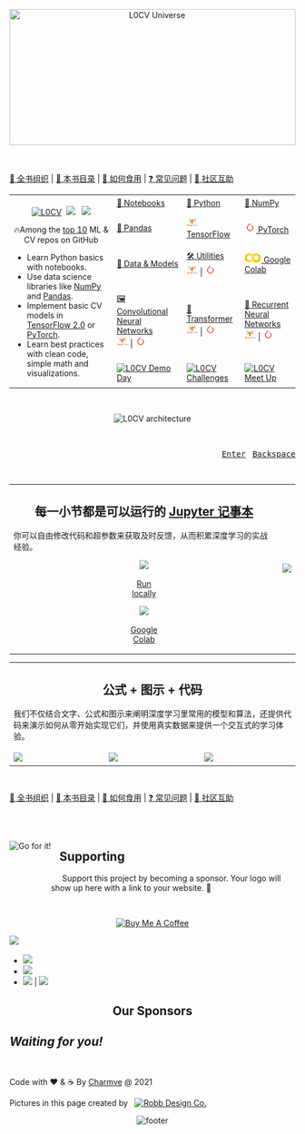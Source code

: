 
<p align="center">
  <img src="https://github.com/Charmve/computer-vision-in-action/blob/main/res/ui/frontpage/front-head.jpg" title="L0CV Universe" height=240 width="100%">
</p>
<br>


<a href="https://github.com/Charmve/computer-vision-in-action#-全书组织">💠 全书组织</a> | <a href="https://github.com/Charmve/computer-vision-in-action#-本书目录">📘 本书目录</a> | <a href="https://github.com/Charmve/computer-vision-in-action#-如何食用">🔎 如何食用</a> | <a href="https://github.com/Charmve/computer-vision-in-action#-常见问题">❓ 常见问题</a> | <a href="https://github.com/Charmve/computer-vision-in-action#-社区互助">👥 社区互助 </a>

<table class="table table-striped table-bordered table-vcenter">
    <tbody class=ai-notebooks-table-content>
    <tr>
        <td colspan="1" rowspan="5" class="ai-notebooks-table-points ai-orange-link">
        <br>
        <div align="center">
            <a href="https://github.com/Charmve/computer-vision-in-action/" target="_blank"><img src="https://img.shields.io/badge/-💮 %20L0CV-lightgreen.svg" alt="L0CV" title="L0CV"></a>&nbsp;
            <a class="ai-headehttps://github.com/Charmve/computer-vision-in-action">
            <img class="ai-header-badge-img" src="https://img.shields.io/github/stars/Charmve/computer-vision-in-action.svg?style=social&label=Star">
            </a>&nbsp;
            <a class="ai-header-badge" target="_blank" href="">
            <img class="ai-header-badge-img" src="https://img.shields.io/twitter/follow/madewithml.svg?label=Follow&style=social">
            </a>
            <p>🔥Among the <a href="https://github.com/topics/deep-learning" target="_blank">top 10</a> ML &amp; CV repos on GitHub</p>
        </div>
        <ul>
            <li>Learn Python basics with notebooks.</li>
            <li>Use data science libraries like <a href="https://www.numpy.org/" target="_blank">NumPy</a> and <a href="https://pandas.pydata.org/" target="_blank">Pandas</a>.</li>
            <li>Implement basic CV models in <a href="https://www.tensorflow.org/" target="_blank">TensorFlow 2.0</a> or <a href="https://www.pytorch.org/" target="_blank">PyTorch</a>.</li>
            <li>Learn best practices with clean code, simple math and visualizations.</li>
        </ul>
        </td>
        </td>
        <td><a href="https://colab.research.google.com/github/Charmve/computer-vision-in-action/blob/main/notebooks/chapter08_environment-setup-and-tool-use/01_Notebooks.ipynb">📓 Notebooks</a></td>
        <td><a href="https://colab.research.google.com/github/Charmve/computer-vision-in-action/blob/main/notebooks/chapter08_environment-setup-and-tool-use/02_Python.ipynb">🐍 Python</a></td>
        <td><a href="https://colab.research.google.com/github/Charmve/computer-vision-in-action/blob/main/notebooks/chapter08_environment-setup-and-tool-use/03_NumPy.ipynb">🔢 NumPy</a></td>
    </tr>
    <tr>
        <td><a href="https://colab.research.google.com/github/Charmve/computer-vision-in-action/blob/main/notebooks/chapter08_environment-setup-and-tool-use/04_Pandas.ipynb">🐼 Pandas</a></td>
        <td><a href="https://colab.research.google.com/github/MaiweiAI/basics/blob/main/notebooks/05_TensorFlow.ipynb"><img src="https://raw.githubusercontent.com/github/explore/80688e429a7d4ef2fca1e82350fe8e3517d3494d/topics/tensorflow/tensorflow.png" width="20rem"> TensorFlow</a></td>
        <td><a href="https://colab.research.google.com/github/Charmve/computer-vision-in-action/blob/main/notebooks/chapter08_environment-setup-and-tool-use/05_PyTorch.ipynb"><img src="https://raw.githubusercontent.com/Charmve/Charmve/master/OctoCharmve/pytorch-logo.png" width="20rem"> PyTorch</a></td>
    </tr>
    <tr>
        <td>
            <a href="../models/">🔎 Data & Models</a>
        </td>
        <td>
            <a href="../code/">🛠 Utilities</a>
        <div><a href="https://colab.research.google.com/github/MaiweiAI/basics/blob/main/notebooks/11_Utilities/11_TF_Utilities.ipynb"><img src="https://raw.githubusercontent.com/github/explore/80688e429a7d4ef2fca1e82350fe8e3517d3494d/topics/tensorflow/tensorflow.png" width="20rem"></a> | <a href="https://colab.research.google.com/github/MaiweiAI/basics/blob/main/notebooks/11_Utilities/11_PT_Utilities.ipynb"><img src="https://raw.githubusercontent.com/Charmve/Charmve/master/OctoCharmve/pytorch-logo.png" width="20rem"></a></div>
        </td>
        <td>
            <a href="https://github.com/Charmve/computer-vision-in-action/tree/main/code/"><img src="../res/ui/colab.png" width="30"> Google Colab
            </a>
        </td>
    </tr>
    <tr>
        <td>
            <a href="https://github.com/Charmve/computer-vision-in-action/tree/main/docs/1_理论篇/chapter2_CNN">️🖼 Convolutional Neural Networks</a>
            <div><a href="https://colab.research.google.com/github/MaiweiAI/basics/blob/main/notebooks/13_Convolutional_Neural_Networks/13_TF_Convolutional_Neural_Networks.ipynb"><img src="https://raw.githubusercontent.com/github/explore/80688e429a7d4ef2fca1e82350fe8e3517d3494d/topics/tensorflow/tensorflow.png" width="20rem"></a> | <a href="https://colab.research.google.com/github/MaiweiAI/basics/blob/main/notebooks/13_Convolutional_Neural_Networks/13_PT_Convolutional_Neural_Networks.ipynb"><img src="https://raw.githubusercontent.com/Charmve/Charmve/master/OctoCharmve/pytorch-logo.png" width="20rem"></a></div>
        </td>
        <td>
            <a href="https://github.com/Charmve/computer-vision-in-action/blob/main/docs/3_进阶篇/chapter17-跨界模型%20Transformer/chapter17_Transformer.md">👑 Transformer</a>
            <div><a href="https://colab.research.google.com/github/Charmve/computer-vision-in-action/blob/main/notebooks/chapter17_Transformers/Transformers.ipynb"><img src="https://raw.githubusercontent.com/github/explore/80688e429a7d4ef2fca1e82350fe8e3517d3494d/topics/tensorflow/tensorflow.png" width="20rem"></a> | <a href="https://colab.research.google.com/github/Charmve/computer-vision-in-action/blob/main/notebooks/chapter17_Transformers/Transformers.ipynb"><img src="https://raw.githubusercontent.com/Charmve/Charmve/master/OctoCharmve/pytorch-logo.png" width="20rem"></a></div>
        </td>
        <td>
            <a href="https://github.com/Charmve/computer-vision-in-action/tree/main/docs/1_理论篇/chapter4_循环神经网络">📗 Recurrent Neural Networks</a>
            <div><a href="https://colab.research.google.com/github/madewithml/basics/blob/main/notebooks/15_Recurrent_Neural_Networks/15_TF_Recurrent_Neural_Networks.ipynb"><img src="https://raw.githubusercontent.com/github/explore/80688e429a7d4ef2fca1e82350fe8e3517d3494d/topics/tensorflow/tensorflow.png" width="20rem"></a> | <a href="https://colab.research.google.com/github/MaiweiAI/basics/blob/main/notebooks/15_Recurrent_Neural_Networks/15_PT_Recurrent_Neural_Networks.ipynb"><img src="https://raw.githubusercontent.com/Charmve/Charmve/master/OctoCharmve/pytorch-logo.png" width="20rem"></a></div>
        </td>
    </tr>
    <tr>
        <td>
            <a href="./DemoDays.md"><img src="https://github.com/Charmve/computer-vision-in-action/blob/main/res/ui/demoday.png" title="L0CV Demo Day" width=300></a>
        </td>
        <td>
            <a href="./DemoDays.md"><img src="https://github.com/Charmve/computer-vision-in-action/blob/main/res/ui/challenges.png" title="L0CV Challenges" width=300></a>
        </td>
        <td>
            <a href="./MeetUp.md"><img src="https://github.com/Charmve/computer-vision-in-action/blob/main/res/ui/meetup.png" title="L0CV Meet Up" width=300></a>
        </td>
    </tr>
    </tbody>
</table>

<br>
<div>
    <p align="center"><img  src="https://github.com/Charmve/computer-vision-in-action/blob/main/res/ui/L0CV.png" width=600 alt="L0CV architecture" title="L0CV architecture"></p>
</div>

<br>
<p align = right>
    <a href="https://charmve.github.io/computer-vision-in-action" target="_blank"><kbd>Enter</kbd></a> &nbsp; <a href="https://github.com/Charmve/computer-vision-in-action" target="_blank"><kbd>Backspace</kbd></a>
</p>

<br>

<table class="table table-striped table-bordered table-vcenter">
    <tbody class=ai-notebooks-table-content>
    <tr>
        <td colspan="1" rowspan="1" class="ai-notebooks-table-points ai-orange-link">
        <div class="mdl-cell mdl-cell--5-col mdl-cell--middle">
            <div class="content">
            <h2 style="text-align:center">每一小节都是可以运行的 <a href="https://github.com/Charmve/computer-vision-in-action/tree/main/notebooks">Jupyter 记事本</a></h2>
            <p>你可以自由修改代码和超参数来获取及时反馈，从而积累深度学习的实战经验。</p>
            </div>
            <div class="mdl-grid running" align="center" style="text-align:center">
                <div class="running-item">
                    <a href="https://charmve.github.io/computer-vision-in-action/#/README?id=🔎-如何食用">
                    <img src="https://github.com/Charmve/computer-vision-in-action/blob/main/res/ui/laptop_jupyter.png" width="30">
                    <p>Run<br>locally</p>
                    </a>
                </div>
                <div class="running-item">
                    <a href="https://charmve.github.io/computer-vision-in-action/#/README?id=🔎-如何食用">
                    <img src="https://github.com/Charmve/computer-vision-in-action/blob/main/res/ui/colab.png" width="30">
                    <p>Google<br>Colab</p>
                    </a>
                </div>
            </div>
        </div>
        </td>
        <td>
            <div class="mdl-cell mdl-cell--7-col">
                <img class="illustration_img" src="https://github.com/Charmve/computer-vision-in-action/blob/main/res/ui/frontpage/notebook.gif"/>
            </div>
        </td>
    </tr>
    </tbody>
</table>


<table class="table table-striped table-bordered table-vcenter">
    <tbody class=ai-notebooks-table-content>
    <tr>
        <td colspan="3" rowspan="1" class="ai-notebooks-table-points ai-orange-link">
            <div class="features-2 mdl-grid">
                <h2 style="text-align:center">公式 + 图示 + 代码</h2>
                <p>我们不仅结合文字、公式和图示来阐明深度学习里常用的模型和算法，还提供代码来演示如何从零开始实现它们，并使用真实数据来提供一个交互式的学习体验。</p>
            </div>
        </td>
    </tr>
    <tr>
        <td>
            <div class="mdl-cell mdl-cell--4-col">
                <img class="illustration_img" src="https://github.com/Charmve/computer-vision-in-action/blob/main/res/ui/frontpage/eq.jpg"></img>
                </div>
        </td>
        <td>
            <div class="mdl-cell mdl-cell--4-col">
                <img class="illustration_img" src="https://github.com/Charmve/computer-vision-in-action/blob/main/res/ui/frontpage/figure.jpg"/>
                </div>
        </td>
        <td>
            <div class="mdl-cell mdl-cell--4-col">
                <img class="illustration_img" src="https://github.com/Charmve/computer-vision-in-action/blob/main/res/ui/frontpage/code.jpg"/>
                </div>
        </td>
    </tr>
    </tbody>
</table>

<br>

<a href="https://github.com/Charmve/computer-vision-in-action#-全书组织">💠 全书组织</a> | <a href="https://github.com/Charmve/computer-vision-in-action#-本书目录">📘 本书目录</a> | <a href="https://github.com/Charmve/computer-vision-in-action#-如何食用">🔎 如何食用</a> | <a href="https://github.com/Charmve/computer-vision-in-action#-常见问题">❓ 常见问题</a> | <a href="https://github.com/Charmve/computer-vision-in-action#-社区互助">👥 社区互助 </a>

<br><br>

<a href="https://github.com/Charmve/computer-vision-in-action#-以用促学先会后懂-"><img align="left" alt="Go for it!" src="https://github.com/Charmve/computer-vision-in-action/blob/main/res/ui/frontpage/2020-sponsors.svg" height="120" title="Do what you like, and do it best!"/></a>

## &nbsp;&nbsp; Supporting

&nbsp;&nbsp;&nbsp;&nbsp;  Support this project by becoming a sponsor. Your logo will show up here with a link to your website. 🙏

<br>
<p align="center">
    <a href="https://charmve.github.io/L0CV-web/door/" target="_blank"><img src="https://github.com/Charmve/computer-vision-in-action/blob/main/res/ui/frontpage/playagame.png" alt="Buy Me A Coffee" width="300" ></a>
</p>

<div align="left">
    <a href="https://opencollective.com/surfacedd#sponsors" target="_blank"><img src="https://opencollective.com/surfacedd/sponsors.svg?width=200"></a>
</div>

<div id="donateBox" class="absolute center">
	<ul id="donate" class="list">
		<li id="pp">
            <a href="https://www.paypal.com/paypalme/Charmve" target="_blank"><img src="https://img.shields.io/badge/-PayPal-lightblue.svg?logo=paypal"></a>
	    </li>
		<li id="btc">
            <img src="https://img.shields.io/badge/-BitCoin-yellow.svg?logo=BitCoin">
		</li>
		<li id="ali">
			<div id="alib">
                <a href="https://charmve.github.io/sponsor.html" target="_blank"><img src="https://img.shields.io/badge/-AliPay-blue.svg?logo=AliPay"></a> | <a href="https://charmve.github.io/sponsor.html" target="_blank"><img src="https://img.shields.io/badge/-WeChat-blue.svg?logo=WeChat"></a>
			</div>
		</li>
	</ul>
</div>


<div class="sponsor-level">
    <h2 align="center">Our Sponsors</h2>
    <h2><em>Waiting for you!</em></h2>
</div>

<br>
<div class="footer">
    <p align="left" >
        Code with ❤️ &amp; ☕️ By <a href="https://github.com/Charmve" target="_blank" class="gradient-link text-neon" data-v-6b55238f>Charmve</a> @ 2021
    </p>
    <p class="footer-credits">
        Pictures in this page created by &nbsp;
        <a href="http://robbdesign.co">
            <img class="footer-credit-logo" title="Robb Design Co." alt="Robb Design Co." src="https://github.com/Charmve/computer-vision-in-action/blob/main/res/ui/frontpage/robb-design.png" height="22"/>
        </a>
    </p>
    <p align="center">
    <img src="https://github.com/Charmve/computer-vision-in-action/blob/main/res/ui/frontpage/2020-footer.png" title="footer">
    </p>
</div>
